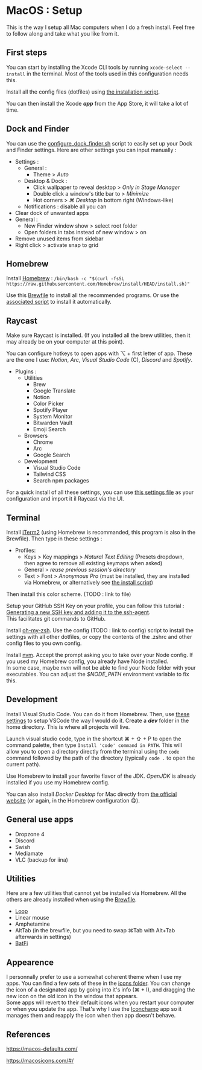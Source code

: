 # MacOS : Setup

This is the way I setup all Mac computers when I do a fresh install. Feel free to follow along and take what you like from it.

## First steps

You can start by installing the Xcode CLI tools by running `xcode-select --install` in the terminal. Most of the tools used in this configuration needs this.

Install all the config files (dotfiles) using [the installation script](dotfiles/install_dotfiles.sh).

You can then install the Xcode ***app*** from the App Store, it will take a lot of time.

## Dock and Finder

You can use the [configure_dock_finder.sh](utilities/configure_dock_finder.sh) script to easily set up your Dock and Finder settings. Here are other settings you can input manually :

 - Settings :
	 - General :
		 - Theme > *Auto*
	 - Desktop & Dock :
		 - Click wallpaper to reveal desktop > *Only in Stage Manager*
		 - Double click a window's title bar to > *Minimize*
		 - Hot corners > *⌘ Desktop* in bottom right (Windows-like)
	 - Notifications : disable all you can
 - Clear dock of unwanted apps
 - General :
	 - New Finder window show > select root folder
	 - Open folders in tabs instead of new window > on
 - Remove unused items from sidebar
- Right click > activate snap to grid

## Homebrew

Install [Homebrew](https://brew.sh/) : ``/bin/bash -c "$(curl -fsSL https://raw.githubusercontent.com/Homebrew/install/HEAD/install.sh)"``

Use this [Brewfile](homebrew/Brewfile) to install all the recommended programs. Or use the [associated script](homebrew/install_brewfile.sh) to install it automatically.

## Raycast

Make sure Raycast is installed. (If you installed all the brew utilities, then it may already be on your computer at this point).

You can configure hotkeys to open apps with ⌥ + first letter of app. These are the one I use: *Notion*, *Arc*, *Visual Studio Code* (C), *Discord* and *Spotify*.

- Plugins :
	- Utilities
		- Brew
		- Google Translate
		- Notion
		- Color Picker
	 	- Spotify Player
		- System Monitor
		- Bitwarden Vault
		- Emoji Search
	- Browsers
		- Chrome
		- Arc
		- Google Search
	- Development
		- Visual Studio Code
		- Tailwind CSS
		- Search npm packages

For a quick install of all these settings, you can use [this settings file](raycast/.rayconfig) as your configuration and import it il Raycast via the UI.

## Terminal

Install [iTerm2](https://iterm2.com/) (using Homebrew is recommanded, this program is also in the Brewfile). Then type in these settings :
 - Profiles:
	 - Keys > Key mappings > *Natural Text Editing* (Presets dropdown, then agree to remove all existing keymaps when asked)
	 - General > *reuse previous session's directory*
	 - Text > Font > *Anonymous Pro* (must be installed, they are installed via Homebrew, or alternatively see [the install script](fonts/install_fonts.sh))

Then install this color scheme. (TODO : link to file)

Setup your GitHub SSH Key on your profile, you can follow this tutorial : [Generating a new SSH key and adding it to the ssh-agent](https://docs.github.com/en/authentication/connecting-to-github-with-ssh/generating-a-new-ssh-key-and-adding-it-to-the-ssh-agent?platform=mac).  
This facilitates git commands to GitHub.

Install [oh-my-zsh](https://ohmyz.sh/). Use the config (TODO : link to config) script to install the settings with all other dotfiles, or copy the contents of the .zshrc and other config files to you own config.

Install [nvm](https://github.com/nvm-sh/nvm). Accept the prompt asking you to take over your Node config. If you used my Homebrew config, you already have Node installed.  
In some case, maybe *nvm* will not be able to find your Node folder with your executables. You can adjust the *$NODE_PATH* environment variable to fix this.

## Development
Install Visual Studio Code. You can do it from Homebrew. Then, use [these settings](https://github.com/404mat/setup-vscode) to setup VSCode the way I would do it.
Create a ***dev*** folder in the home directory. This is where all projects will live.

Launch visual studio code, type in the shortcut ⌘ + ⇧ + P to open the command palette, then type `Install 'code' command in PATH`. This will allow you to open a directory directly from the terminal using the `code` command followed by the path of the directory (typically `code .` to open the current path).

Use Homebrew to install your favorite flavor of the JDK. *OpenJDK* is already installed if you use my Homebrew config.

You can also install *Docker Desktop* for Mac directly from [the official website](https://www.docker.com/products/docker-desktop/) (or again, in the Homebrew configuration 😋).


## General use apps
- Dropzone 4
- Discord
- Swish
- Mediamate
- VLC (backup for iina)

## Utilities
Here are a few utilities that cannot yet be installed via Homebrew. All the others are already installed when using the [Brewfile](homebrew/Brewfile).
- [Loop](https://github.com/MrKai77/Loop)
- Linear mouse
- Amphetamine
- AltTab (in the brewfile, but you need to swap ⌘Tab with Alt+Tab afterwards in settings)
- [BatFi](https://micropixels.software/apps/batfi)

## Appearence
I personnally prefer to use a somewhat coherent theme when I use my apps. You can find a few sets of these in the [icons folder](icons). You can change the icon of a designated app by going into it's info (⌘ + I), and dragging the new icon on the old icon in the window that appears.  
Some apps will revert to their default icons when you restart your computer or when you update the app. That's why I use the [Iconchamp](https://www.macenhance.com/iconchamp.html) app so it manages them and reapply the icon when then app doesn't behave.

## References
https://macos-defaults.com/

https://macosicons.com/#/